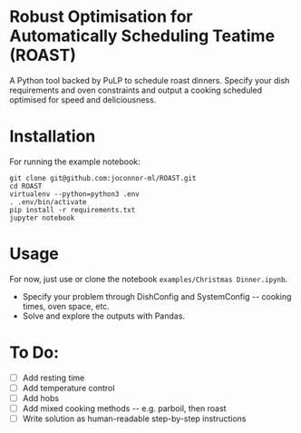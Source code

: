 # Robust Optimisation for Automatically Scheduling Teatime (ROAST)

A Python tool backed by PuLP to schedule roast dinners. Specify your dish requirements and oven constraints
and output a cooking scheduled optimised for speed and deliciousness.

# Installation

For running the example notebook:

```
git clone git@github.com:joconnor-ml/ROAST.git
cd ROAST
virtualenv --python=python3 .env
. .env/bin/activate
pip install -r requirements.txt
jupyter notebook
```

# Usage

For now, just use or clone the notebook `examples/Christmas Dinner.ipynb`.

- Specify your problem through DishConfig and SystemConfig -- cooking
times, oven space, etc.
- Solve and explore the outputs with Pandas.


# To Do:

- [ ] Add resting time
- [ ] Add temperature control
- [ ] Add hobs
- [ ] Add mixed cooking methods -- e.g. parboil, then roast
- [ ] Write solution as human-readable step-by-step instructions
